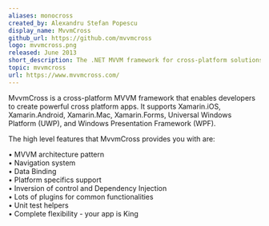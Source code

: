 ```yaml
---
aliases: monocross
created_by: Alexandru Stefan Popescu
display_name: MvvmCross
github_url: https://github.com/mvvmcross
logo: mvvmcross.png
released: June 2013
short_description: The .NET MVVM framework for cross-platform solutions, including Xamarin.iOS, Xamarin.Android, Windows and Mac.
topic: mvvmcross
url: https://www.mvvmcross.com/
---
```

MvvmCross is a cross-platform MVVM framework that enables developers to create powerful cross platform apps. It supports Xamarin.iOS, Xamarin.Android, Xamarin.Mac, Xamarin.Forms, Universal Windows Platform (UWP), and Windows Presentation Framework (WPF).

The high level features that MvvmCross provides you with are:  

   • MVVM architecture pattern  
   • Navigation system  
   • Data Binding  
   • Platform specifics support  
   • Inversion of control and Dependency Injection  
   • Lots of plugins for common functionalities  
   • Unit test helpers  
   • Complete flexibility - your app is King 